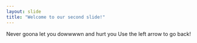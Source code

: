 ```yaml
---
layout: slide
title: "Welcome to our second slide!"
---
```

Never goona let you dowwwwn and hurt you
Use the left arrow to go back!
